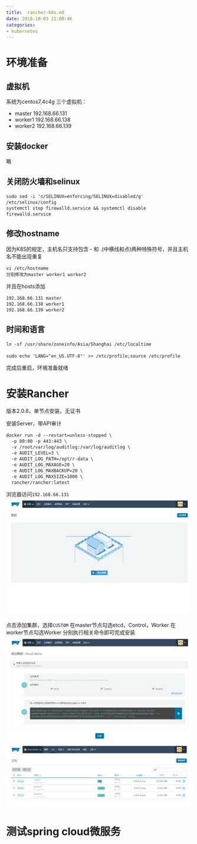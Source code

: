 ```yaml
---
title:  rancher-k8s.md
date: 2018-10-03 21:00:46
categories: 
- kubernetes
---
```


# 环境准备
<!--more-->
## 虚拟机
系统为centos7,4c4g
三个虚拟机：
* master 192.168.66.131
* worker1 192.168.66.138
* worker2 192.168.66.139

## 安装docker
略

## 关闭防火墙和selinux
```
sudo sed -i 's/SELINUX=enforcing/SELINUX=disabled/g' /etc/selinux/config
systemctl stop firewalld.service && systemctl disable firewalld.service
```

## 修改hostname
因为K8S的规定，主机名只支持包含 - 和 .(中横线和点)两种特殊符号，并且主机名不能出现重复
```
vi /etc/hostname
分别修改为master worker1 worker2
```
并且在hosts添加
```
192.168.66.131 master
192.168.66.138 worker1
192.168.66.139 worker2
```

## 时间和语言
```
ln -sf /usr/share/zoneinfo/Asia/Shanghai /etc/localtime

sudo echo 'LANG="en_US.UTF-8"' >> /etc/profile;source /etc/profile
```
完成后重启，环境准备就绪

# 安装Rancher
版本2.0.8，单节点安装，无证书

安装Server，带API审计
```
docker run -d --restart=unless-stopped \
  -p 80:80 -p 443:443 \
  -v /root/var/log/auditlog:/var/log/auditlog \
  -e AUDIT_LEVEL=3 \
  -e AUDIT_LOG_PATH=/opt/r-data \
  -e AUDIT_LOG_MAXAGE=20 \
  -e AUDIT_LOG_MAXBACKUP=20 \
  -e AUDIT_LOG_MAXSIZE=1000 \
  rancher/rancher:latest
```
浏览器访问`192.168.66.131` 
![](/images/rancher-init.png)

点击添加集群，选择`CUSTOM`
在master节点勾选etcd，Control，Worker
在worker节点勾选Worker
分别执行相关命令即可完成安装
![](/images/init-rancher-cluster.png)
![](/images/init-rancher-done.png)

# 测试spring cloud微服务



